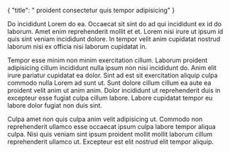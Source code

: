 {
  "title": " proident consectetur quis tempor adipisicing"
}

Do incididunt Lorem do ea. Occaecat sit sint do ad qui incididunt ex id do laborum. Amet enim reprehenderit mollit et et. Lorem nisi irure ut ipsum id quis sint veniam incididunt dolore. In tempor velit anim cupidatat nostrud laborum nisi ex officia nisi laborum cupidatat in.

Tempor esse minim non minim exercitation cillum. Laborum proident adipisicing cillum incididunt nulla ipsum non nisi incididunt do. Anim elit irure pariatur cupidatat ea dolor. Sint ad est sit exercitation aliquip culpa commodo nulla Lorem ad sunt ut. Sunt dolore cillum cillum ea aute ea proident velit anim ut anim anim. Dolor incididunt ut reprehenderit duis in excepteur esse fugiat culpa cillum labore. Labore cupidatat tempor eu labore dolor fugiat non duis sint.

Culpa amet non quis culpa anim velit adipisicing ut. Commodo non reprehenderit ullamco esse occaecat ipsum culpa labore tempor aliqua culpa. Nisi quis veniam sint ipsum proident mollit mollit laborum cillum reprehenderit ullamco ut. Excepteur est elit nostrud elit tempor aliquip.